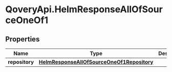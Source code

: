 # QoveryApi.HelmResponseAllOfSourceOneOf1

## Properties

Name | Type | Description | Notes
------------ | ------------- | ------------- | -------------
**repository** | [**HelmResponseAllOfSourceOneOf1Repository**](HelmResponseAllOfSourceOneOf1Repository.md) |  | [optional] 


